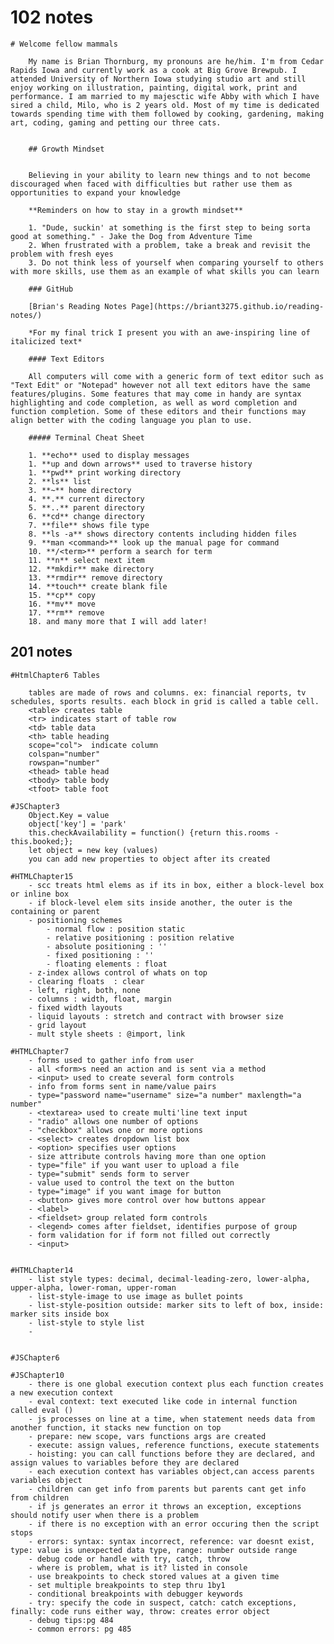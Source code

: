 # 102 notes

    # Welcome fellow mammals

        My name is Brian Thornburg, my pronouns are he/him. I'm from Cedar Rapids Iowa and currently work as a cook at Big Grove Brewpub. I attended University of Northern Iowa studying studio art and still enjoy working on illustration, painting, digital work, print and performance. I am married to my majesctic wife Abby with which I have sired a child, Milo, who is 2 years old. Most of my time is dedicated towards spending time with them followed by cooking, gardening, making art, coding, gaming and petting our three cats.


        ## Growth Mindset


        Believing in your ability to learn new things and to not become discouraged when faced with difficulties but rather use them as opportunities to expand your knowledge 

        **Reminders on how to stay in a growth mindset**

        1. "Dude, suckin' at something is the first step to being sorta good at something." - Jake the Dog from Adventure Time
        2. When frustrated with a problem, take a break and revisit the problem with fresh eyes
        3. Do not think less of yourself when comparing yourself to others with more skills, use them as an example of what skills you can learn

        ### GitHub

        [Brian's Reading Notes Page](https://briant3275.github.io/reading-notes/)

        *For my final trick I present you with an awe-inspiring line of italicized text*

        #### Text Editors

        All computers will come with a generic form of text editor such as "Text Edit" or "Notepad" however not all text editors have the same features/plugins. Some features that may come in handy are syntax highlighting and code completion, as well as word completion and function completion. Some of these editors and their functions may align better with the coding language you plan to use.

        ##### Terminal Cheat Sheet

        1. **echo** used to display messages
        1. **up and down arrows** used to traverse history
        1. **pwd** print working directory
        2. **ls** list
        3. **~** home directory
        4. **.** current directory
        5. **..** parent directory
        6. **cd** change directory
        7. **file** shows file type
        8. **ls -a** shows directory contents including hidden files
        9. **man <command>** look up the manual page for command
        10. **/<term>** perform a search for term
        11. **n** select next item
        12. **mkdir** make directory
        13. **rmdir** remove directory
        14. **touch** create blank file
        15. **cp** copy
        16. **mv** move
        17. **rm** remove
        18. and many more that I will add later!


## 201 notes

    #HtmlChapter6 Tables

        tables are made of rows and columns. ex: financial reports, tv schedules, sports results. each block in grid is called a table cell. 
        <table> creates table
        <tr> indicates start of table row
        <td> table data
        <th> table heading
        scope="col">  indicate column
        colspan="number"
        rowspan="number"
        <thead> table head
        <tbody> table body
        <tfoot> table foot

    #JSChapter3
        Object.Key = value
        object['key'] = 'park'
        this.checkAvailability = function() {return this.rooms - this.booked;};
        let object = new key (values)
        you can add new properties to object after its created
    
    #HTMLChapter15
        - scc treats html elems as if its in box, either a block-level box or inline box
        - if block-level elem sits inside another, the outer is the containing or parent
        - positioning schemes
            - normal flow : position static
            - relative positioning : position relative
            - absolute positioning : ''
            - fixed positioning : ''
            - floating elements : float
        - z-index allows control of whats on top
        - clearing floats  : clear
        - left, right, both, none
        - columns : width, float, margin
        - fixed width layouts
        - liquid layouts : stretch and contract with browser size
        - grid layout
        - mult style sheets : @import, link

    #HTMLChapter7
        - forms used to gather info from user
        - all <form>s need an action and is sent via a method
        - <input> used to create several form controls
        - info from forms sent in name/value pairs
        - type="password name="username" size="a number" maxlength="a number"
        - <textarea> used to create multi'line text input
        - "radio" allows one number of options
        - "checkbox" allows one or more options
        - <select> creates dropdown list box
        - <option> specifies user options
        - size attribute controls having more than one option
        - type="file" if you want user to upload a file
        - type="submit" sends form to server
        - value used to control the text on the button
        - type="image" if you want image for button
        - <button> gives more control over how buttons appear
        - <label>
        - <fieldset> group related form controls
        - <legend> comes after fieldset, identifies purpose of group
        - form validation for if form not filled out correctly
        - <input>
        

    #HTMLChapter14
        - list style types: decimal, decimal-leading-zero, lower-alpha, upper-alpha, lower-roman, upper-roman
        - list-style-image to use image as bullet points
        - list-style-position outside: marker sits to left of box, inside: marker sits inside box
        - list-style to style list
        -
        

    #JSChapter6

    #JSChapter10
        - there is one global execution context plus each function creates a new execution context
        - eval context: text executed like code in internal function called eval ()
        - js processes on line at a time, when statement needs data from another function, it stacks new function on top
        - prepare: new scope, vars functions args are created
        - execute: assign values, reference functions, execute statements
        - hoisting: you can call functions before they are declared, and assign values to variables before they are declared
        - each execution context has variables object,can access parents variables object
        - children can get info from parents but parents cant get info from children
        - if js generates an error it throws an exception, exceptions should notify user when there is a problem
        - if there is no exception with an error occuring then the script stops
        - errors: syntax: syntax incorrect, reference: var doesnt exist, type: value is unexpected data type, range: number outside range
        - debug code or handle with try, catch, throw
        - where is problem, what is it? listed in console
        - use breakpoints to check stored values at a given time
        - set multiple breakpoints to step thru 1by1
        - conditional breakpoints with debugger keywords
        - try: specify the code in suspect, catch: catch exceptions, finally: code runs either way, throw: creates error object
        - debug tips:pg 484
        - common errors: pg 485
        


        